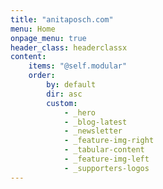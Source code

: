 ```yaml
---
title: "anitaposch.com"
menu: Home
onpage_menu: true
header_class: headerclassx
content:
    items: "@self.modular"
    order:
        by: default
        dir: asc
        custom:
            - _hero
            - _blog-latest
            - _newsletter
            - _feature-img-right
            - _tabular-content
            - _feature-img-left
            - _supporters-logos
---
```

